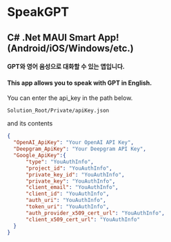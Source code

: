 # SpeakGPT

<H2>C# .Net MAUI Smart App! (Android/iOS/Windows/etc.)</H2>
<H4>GPT와 영어 음성으로 대화할 수 있는 앱입니다.</H4>
<H4>This app allows you to speak with GPT in English.</H4>

You can enter the api_key in the path below.

    Solution_Root/Private/apiKey.json
    
and its contents

```json
{
  "OpenAI_ApiKey": "Your OpenAI API Key",
  "Deepgram_ApiKey": "Your Deepgram API Key",
  "Google_ApiKey":{
      "type": "YouAuthInfo",
      "project_id": "YouAuthInfo",
      "private_key_id": "YouAuthInfo",
      "private_key": "YouAuthInfo",
      "client_email": "YouAuthInfo",
      "client_id": "YouAuthInfo",
      "auth_uri": "YouAuthInfo",
      "token_uri": "YouAuthInfo",
      "auth_provider_x509_cert_url": "YouAuthInfo",
      "client_x509_cert_url": "YouAuthInfo"
  }
}
```
